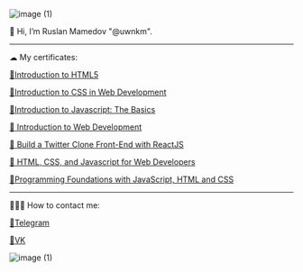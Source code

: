 ![image (1)](https://user-images.githubusercontent.com/102065202/161145024-79b9056b-d683-42e7-adc6-d421eba2c736.jpg)


 👋 Hi, I’m Ruslan Mamedov "@uwnkm".
 
---

☁ My certificates: <p><a href="https://coursera.org/share/641266f14fe2f0ea3710282483673a0c">🔖Introduction to HTML5</a></p> </p>
<p><a href="https://www.coursera.org/account/accomplishments/verify/S3KBB54TCNXJ">🔖Introduction to CSS in Web Development</a></p> </p>
<p><a href="https://www.coursera.org/account/accomplishments/verify/C4M3GL3TLAVC">🔖Introduction to Javascript: The Basics</a></p> </p>
<p><a href="https://www.coursera.org/account/accomplishments/verify/465U9W88MDVT">🔖
Introduction to Web Development</a></p> </p>
<p><a href="https://www.coursera.org/account/accomplishments/certificate/UR7EYABXDK7U">🔖
Build a Twitter Clone Front-End with ReactJS</a></p> </p>
<p><a href="https://www.coursera.org/account/accomplishments/verify/8P2JR5YY3C2A">🔖
HTML, CSS, and Javascript for Web Developers</a></p> </p>
<p><a href="https://www.coursera.org/account/accomplishments/verify/6YJS3J9FTB49">🔖Programming Foundations with JavaScript, HTML and CSS</a></p> </p>

---

👨🏻‍💻 How to contact me: <p><a href="https://t.me/uwnkm">💬Telegram</a></p> <p><a href="https://vk.com/uwnkm">💬VK</a></p>
    
![image (1)](https://user-images.githubusercontent.com/102065202/161145024-79b9056b-d683-42e7-adc6-d421eba2c736.jpg)

